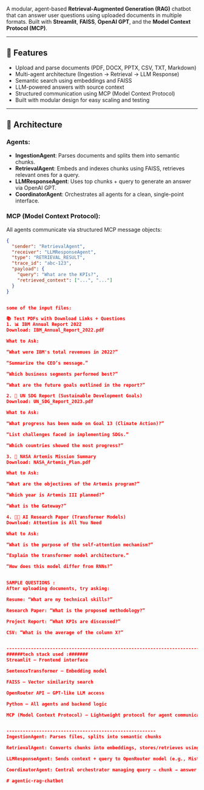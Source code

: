 

A modular, agent-based **Retrieval-Augmented Generation (RAG)** chatbot that can answer user questions using uploaded documents in multiple formats. Built with **Streamlit**, **FAISS**, **OpenAI GPT**, and the **Model Context Protocol (MCP)**.

---

## 🚀 Features

-  Upload and parse documents (PDF, DOCX, PPTX, CSV, TXT, Markdown)
-  Multi-agent architecture (Ingestion → Retrieval → LLM Response)
-  Semantic search using embeddings and FAISS
-  LLM-powered answers with source context
-  Structured communication using MCP (Model Context Protocol)
-  Built with modular design for easy scaling and testing

---

## 🧠 Architecture

### Agents:
- **IngestionAgent**: Parses documents and splits them into semantic chunks.
- **RetrievalAgent**: Embeds and indexes chunks using FAISS, retrieves relevant ones for a query.
- **LLMResponseAgent**: Uses top chunks + query to generate an answer via OpenAI GPT.
- **CoordinatorAgent**: Orchestrates all agents for a clean, single-point interface.

### MCP (Model Context Protocol):
All agents communicate via structured MCP message objects:
```json
{
  "sender": "RetrievalAgent",
  "receiver": "LLMResponseAgent",
  "type": "RETRIEVAL_RESULT",
  "trace_id": "abc-123",
  "payload": {
    "query": "What are the KPIs?",
    "retrieved_context": ["...", "..."]
  }
}


some of the input files:

📚 Test PDFs with Download Links + Questions
1. 📊 IBM Annual Report 2022
Download: IBM_Annual_Report_2022.pdf

What to Ask:

“What were IBM's total revenues in 2022?”

“Summarize the CEO’s message.”

“Which business segments performed best?”

“What are the future goals outlined in the report?”

2. 📄 UN SDG Report (Sustainable Development Goals)
Download: UN_SDG_Report_2023.pdf

What to Ask:

“What progress has been made on Goal 13 (Climate Action)?”

“List challenges faced in implementing SDGs.”

“Which countries showed the most progress?”

3. 🧪 NASA Artemis Mission Summary
Download: NASA_Artemis_Plan.pdf

What to Ask:

“What are the objectives of the Artemis program?”

“Which year is Artemis III planned?”

“What is the Gateway?”

4. 👩‍🎓 AI Research Paper (Transformer Models)
Download: Attention is All You Need

What to Ask:

“What is the purpose of the self-attention mechanism?”

“Explain the transformer model architecture.”

“How does this model differ from RNNs?”


SAMPLE QUESTIONS :
After uploading documents, try asking:

Resume: “What are my technical skills?”

Research Paper: “What is the proposed methodology?”

Project Report: “What KPIs are discussed?”

CSV: “What is the average of the column X?”


--------------------------------------------------------------------------
######tech stack used :#######
Streamlit – Frontend interface

SentenceTransformer – Embedding model

FAISS – Vector similarity search

OpenRouter API – GPT-like LLM access

Python – All agents and backend logic

MCP (Model Context Protocol) – Lightweight protocol for agent communication


-------------------------------------------------------
IngestionAgent: Parses files, splits into semantic chunks

RetrievalAgent: Converts chunks into embeddings, stores/retrieves using FAISS

LLMResponseAgent: Sends context + query to OpenRouter model (e.g., Mistral) and returns answer

CoordinatorAgent: Central orchestrator managing query → chunk → answer pipeline

# agentic-rag-chatbot

